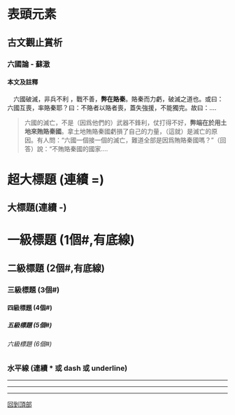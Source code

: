 表頭元素
====================

## 古文觀止賞析

### 六國論 - 蘇澈
#### 本文及註釋
　六國破滅，非兵不利 ，戰不善，**弊在賂秦**。賂秦而力虧，破滅之道也。或曰：六國互喪，率賂秦耶？曰：不賂者以賂者喪，蓋失強援，不能獨完。故曰：....
> 六國的滅亡，不是（因爲他們的）武器不鋒利，仗打得不好，**弊端在於用土地來賄賂秦國**。拿土地賄賂秦國虧損了自己的力量，（這就）是滅亡的原因。有人問：“六國一個接一個的滅亡，難道全部是因爲賄賂秦國嗎？”（回答）說：“不賄賂秦國的國家....

超大標題 (連續 =)  
===========
大標題(連續 -)
-----------

# 一級標題 (1個#,有底線)
## 二級標題 (2個#,有底線)
### 三級標題 (3個#)
#### 四級標題 (4個#)
##### 五級標題 (5個#)
###### 六級標題 (6個#)


### 水平線 (連續 * 或  dash 或 underline)
*****
-------------
___


[回到頂部](#表頭元素)
